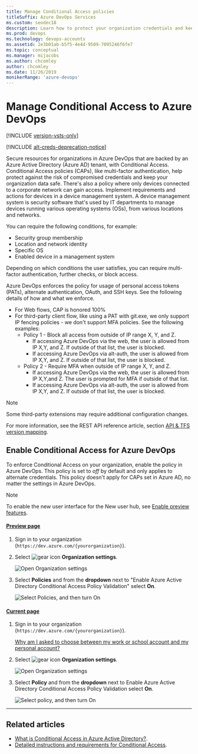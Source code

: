 ```yaml
---
title: Manage Conditional Access policies
titleSuffix: Azure DevOps Services
ms.custom: seodec18
description: Learn how to protect your organization credentials and keep your data safe with multi-factor authentication, security group membership, and more.
ms.prod: devops
ms.technology: devops-accounts
ms.assetid: 2e3b01ab-b5f5-4e4d-9509-7095246f6fe7
ms.topic: conceptual
ms.manager: mijacobs
ms.author: chcomley
author: chcomley
ms.date: 11/26/2019
monikerRange: 'azure-devops'
---
```


# Manage Conditional Access to Azure DevOps

[!INCLUDE [version-vsts-only](../../_shared/version-vsts-only.md)]

[!INCLUDE [alt-creds-deprecation-notice](../../_shared/alt-creds-deprecation-notice.md)]

Secure resources for organizations in Azure DevOps that are backed by an Azure Active Directory (Azure AD) tenant, with Conditional Access. Conditional Access policies (CAPs), like multi-factor authentication, help protect against the risk of compromised credentials and keep your organization data safe. There's also a policy where only devices connected to a corporate network can gain access. Implement requirements and actions for devices in a device management system. A device management system is security software that's used by IT departments to manage devices running various operating systems (OSs), from various locations and networks.

You can require the following conditions, for example:
- Security group membership
- Location and network identity
- Specific OS
- Enabled device in a management system

Depending on which conditions the user satisfies, you can require multi-factor authentication, further checks, or block access.

Azure DevOps enforces the policy for usage of personal access tokens (PATs), alternate authentication, OAuth, and SSH keys. See the following details of how and what we enforce.

   * For Web flows, CAP is honored 100%
   * For third-party client flow, like using a PAT with git.exe, we only support IP fencing policies - we don't support MFA policies. See the following examples:
        * Policy 1 - Block all access from outside of IP range X, Y, and Z.
            * If accessing Azure DevOps via the web, the user is allowed from IP X,Y, and Z. If outside of that list, the user is blocked.
            * If accessing Azure DevOps via alt-auth, the user is allowed from IP X,Y, and Z. If outside of that list, the user is blocked.
        * Policy 2 - Require MFA when outside of IP range X, Y, and Z.
            * If accessing Azure DevOps via the web, the user is allowed from IP X,Y,and Z. The user is prompted for MFA if outside of that list.
            * If accessing Azure DevOps via alt-auth, the user is allowed from IP X,Y, and Z. If outside of that list, the user is blocked.

> [!NOTE]
> Some third-party extensions may require additional configuration changes.

For more information, see the REST API reference article, section [API & TFS version mapping](https://docs.microsoft.com/rest/api/azure/devops/?view=azure-devops-server-rest-5.0).

## Enable Conditional Access for Azure DevOps

To enforce Conditional Access on your organization, enable the policy in Azure DevOps. This policy is set to *off* by default and only applies to alternate credentials. This policy doesn't apply for CAPs set in Azure AD, no matter the settings in Azure DevOps.

> [!NOTE]   
> To enable the new user interface for the New user hub, see [Enable preview features](../../project/navigation/preview-features.md).

#### [Preview page](#tab/preview-page) 

1. Sign in to your organization (```https://dev.azure.com/{yourorganization}```).

2. Select ![gear icon](../../media/icons/gear-icon.png) **Organization settings**.

   ![Open Organization settings](../../_shared/media/settings/open-admin-settings-vert.png)

3. Select **Policies** and from the **dropdown** next to "Enable Azure Active Directory Conditional Access Policy Validation" select **On**.

   ![Select Policies, and then turn On](media/_shared/enable-conditional-access-policy-preview.png)

#### [Current page](#tab/current-page)


1. Sign in to your organization (```https://dev.azure.com/{yourorganization}```).

	[Why am I asked to choose between my work or school account and my personal account?](faq-create-organization.md#ChooseOrgAcctMSAcct)

2. Select ![gear icon](../../media/icons/gear-icon.png) **Organization settings**.

   ![Open Organization settings](../../_shared/media/settings/open-admin-settings-vert.png)

3. Select **Policy** and from the **dropdown** next to Enable Azure Active Directory Conditional Access Policy Validation select **On**.

   ![Select policy, and then turn On](media/_shared/enable-conditional-access-policy.png)

* * *

## Related articles

* [What is Conditional Access in Azure Active Directory?](/azure/active-directory/active-directory-conditional-access).
* [Detailed instructions and requirements for Conditional Access](/azure/active-directory/active-directory-conditional-access-azuread-connected-apps).


